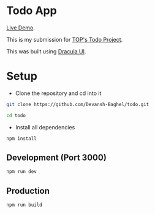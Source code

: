 # Todo App

[Live Demo](https://devansh-baghel.github.io/todo/).

This is my submission for [TOP's Todo Project](https://www.theodinproject.com/lessons/node-path-javascript-todo-list).

This was built using [Dracula UI](https://ui.draculatheme.com/).
# Setup
- Clone the repository and cd into it
```bash
git clone https://github.com/Devansh-Baghel/todo.git
```

```bash
cd todo
```
- Install all dependencies
```bash
npm install
```
## Development (Port 3000)
```bash
npm run dev
```

## Production
```bash
npm run build
```
